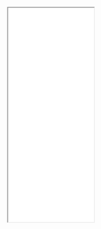 <!DOCTYPE html>
<html lang="ru">
<head>
<title>Сайт-резюме</title>
<meta http-equiv="content-type" content="text/html; charset=UTF-8" />
</head>
<body>
<p><iframe src="anketa_D_A_Bokov.mht" width=200 height=500></p>
</body>
</html>

